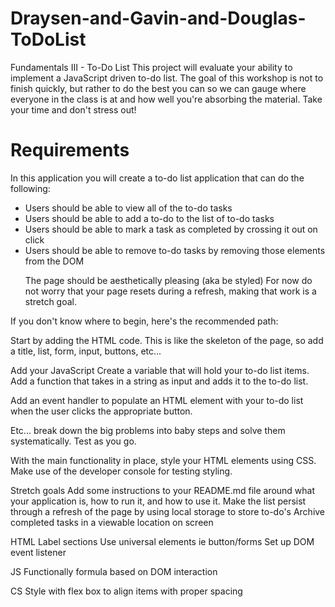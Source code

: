 # Draysen-and-Gavin-and-Douglas-ToDoList
Fundamentals III - To-Do List
This project will evaluate your ability to implement a JavaScript driven to-do list. The goal of this workshop is not to finish quickly, but rather to do the best you can so we can gauge where everyone in the class is at and how well you're absorbing the material. Take your time and don't stress out!


<H1> Requirements</H1>

In this application you will create a to-do list application that can do the following:

<ul>
  <li> Users should be able to view all of the to-do tasks </li>
  <li> Users should be able to add a to-do to the list of to-do tasks </li>
  <li> Users should be able to mark a task as completed by crossing it out on click </li>
  <li> Users should be able to remove to-do tasks by removing those  elements from the DOM </li>


The page should be aesthetically pleasing (aka be styled)
For now do not worry that your page resets during a refresh, making that work is a stretch goal.
</ul>


If you don't know where to begin, here's the recommended path:

Start by adding the HTML code. This is like the skeleton of the page, so add a title, list, form, input, buttons, etc...

Add your JavaScript
Create a variable that will hold your to-do list items.
Add a function that takes in a string as input and adds it to the to-do list.

Add an event handler to populate an HTML element with your to-do list when the user clicks the appropriate button.

Etc... break down the big problems into baby steps and solve them systematically. Test as you go.

With the main functionality in place, style your HTML elements using CSS. Make use of the developer console for testing styling.


Stretch goals
Add some instructions to your README.md file around what your application is, how to run it, and how to use it.
Make the list persist through a refresh of the page by using local storage to store to-do's
Archive completed tasks in a viewable location on screen

HTML
Label sections 
Use universal elements ie button/forms
Set up DOM event listener




JS
Functionally formula based on DOM interaction 




CS
Style with flex box to align items with proper spacing  
